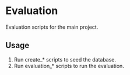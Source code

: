 # Evaluation

Evaluation scripts for the main project.

## Usage

1. Run create_* scripts to seed the database.
2. Run evaluation_* scripts to run the evaluation. 
